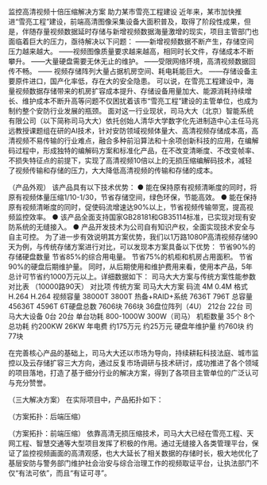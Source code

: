 监控高清视频十倍压缩解决方案
助力某市雪亮工程建设
近年来，某市加快推进“雪亮工程”建设，前端高清图像采集设备大面积普及，取得了阶段性成果，但是，伴随存量视频数据延时存储与新增视频数据海量激增的现实，项目主管部门也面临着巨大的压力，亟待解决以下问题：
——新增视频数据不断产生，存储空间压力越来越大。
——视频图像质量要求越来越高，相同时长文件，存储成本不断攀升。
——大量硬盘需要无休无止的维护。
——受限网络环境，高清视频数据回传不畅。
—— 视频存储阵列大量占据机房空间、耗电耗能巨大。
——存储设备主要原件进口，国产化率低，存在大的安全隐患。
可以说，在雪亮工程建设中，海量视频数据存储带来的机房扩容成本提升、存储设备用量加大、能源消耗持续增长、维护成本不断升高等问题不仅困扰着该市“雪亮工程”建设的主管单位，也成为制约整个安防行业发展的瓶颈。
面对这一行业现状，司马大大（北京）智能系统有限公司（以下简称司马大大）依托创始人清华大学数字化先进制造中心主任马兆远教授课题组在研的AI技术，针对安防领域视频体量大、高清视频存储成本高，高清视频不易传输的行业难点，融合多种前沿算法和十余项创新科技的应用，在编解码过程中，形成独特的编解码方案和标准化产品，在不改变清晰度、不改变帧率、不损失特征点的前提下，实现了高清视频10倍以上的无损压缩编解码技术，减轻了视频传输和存储的压力，大大降低高清视频的传输和存储的成本。
 
（产品外观）
该产品具有以下技术优势：
● 能在保持原有视频清晰度的同时，将原有视频体量压缩1/10-1/30，节省存储空间，绿色环保，节能高效。
● 能在保持原有视频清晰度的同时，促使码流增速达90%以上，节省视频传输带宽，提高视频监控效率。
● 该产品全面支持国家GB28181和GB35114标准，已实现对现有安防系统的无缝接入。
● 产品开发技术为公司自有知识产权，全面实现技术安全与自主可控。
为了进一步有效说明其方案优势，我们以1万路1080P高清视频存储90天为例，与传统存储方案进行对比，可以发现本方案具备以下优势：
 	节省90%的存储硬盘数量
 	节省85%的综合用电量。
 	节省75%的机柜和机房占用面积。
 	节省90%的硬盘后期维护量。
同时，从后期使用和维护费用来看，使用本产品，5年总计可节省约1000万元以上。详细数据如下：
司马大大方案与传统方案性能参数对比表
（10000路90天）
对比项	传统方案	司马大大方案
码流	4M	0.4M
格式	H.264	H.264
视频容量	38000T	3800T
热备+RAID+系统	7636T	796T
总容量	45636T	4596T
6T硬盘总数	7606块	766块
36盘位阵列（4U）	212台	22台
司马大大设备	0台	20台
单台功耗	800-1000W	300W（司马）
机柜数量	35个	8个
总功耗	约200KW	26KW
年电费	约175万元	约25万元
硬盘年维护量	约760块	约77块

在完善核心产品的基础上，司马大大还以市场为导向，持续耕耘科技法庭、城市监控以及云存储扩容三大方向，通过反复市场调研与技术研讨，成功推进了各个领域的项目落地，打造了基于细分行业的解决方案，得到了各项目主管单位的广泛认可与充分赞誉。





（三大解决方案）
在实际项目中，产品拓扑如下：
 
（方案拓扑：后端压缩）
 
（方案拓扑：前端压缩）
依靠高清无损压缩技术，司马大大已经在雪亮工程、天网工程、智慧交通等大型项目发挥了积极的作用。通过无缝接入各类管理平台，保证了监控视频画面的高清观感，也大大延长了相关数据的存储时长，极大地优化了基层安防与警务部门维护社会治安与综合治理工作的视频取证平台，让执法部门不仅“有法可依”，而且“有证可寻”。